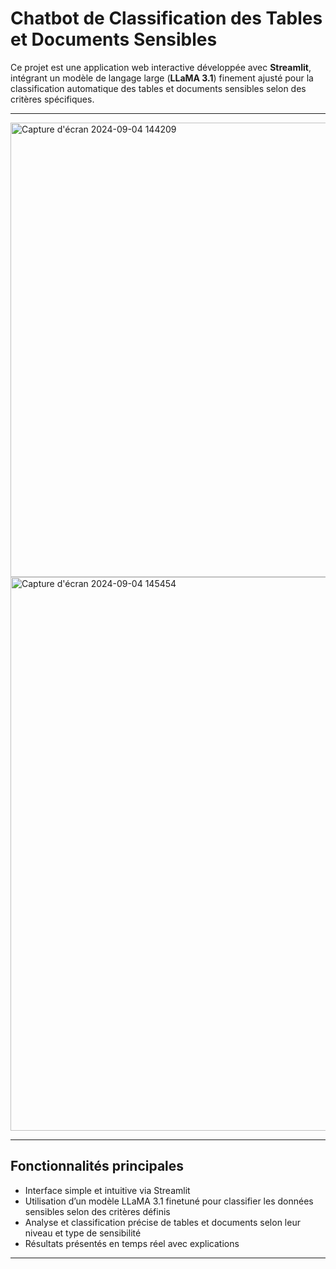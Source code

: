 # Chatbot de Classification des Tables et Documents Sensibles

Ce projet est une application web interactive développée avec **Streamlit**, intégrant un modèle de langage large (**LLaMA 3.1**) finement ajusté pour la classification automatique des tables et documents sensibles selon des critères spécifiques.

---

<img width="1279" height="727" alt="Capture d'écran 2024-09-04 144209" src="https://github.com/user-attachments/assets/3a113428-c1d9-4f50-8dda-51fe582918d4" />
<img width="1285" height="886" alt="Capture d'écran 2024-09-04 145454" src="https://github.com/user-attachments/assets/ba7f41b9-dfaa-4935-af44-c41bfe20b2ec" />


---

## Fonctionnalités principales

- Interface simple et intuitive via Streamlit  
- Utilisation d’un modèle LLaMA 3.1 finetuné pour classifier les données sensibles selon des critères définis  
- Analyse et classification précise de tables et documents selon leur niveau et type de sensibilité  
- Résultats présentés en temps réel avec explications

---


